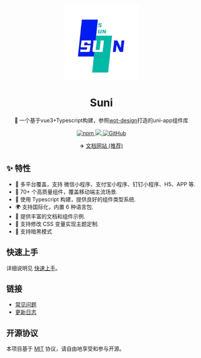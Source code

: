 <p align="center">
    <img alt="logo" src="./favicon.ico" width="200">
</p>
<h1 align="center">Suni</h1>

<p align="center">📱 一个基于vue3+Typescript构建，参照<a href="https://github.com/jd-ftf/wot-design-mini?tab=readme-ov-file">wot-design</a>打造的uni-app组件库</p>

<p align="center">

<a href="https://www.npmjs.com/package/suni">
  <img alt="npm" src="https://img.shields.io/npm/v/suni?logo=npm&color=%234d80f0&link=https%3A%2F%2Fwww.npmjs.com%2Fpackage%2Fwot-design-uni">
</a>

<a href="https://www.npmjs.com/package/suni">
  <img src="https://img.shields.io/npm/dt/suni?style=flat-square">
</a>

<a href="https://github.com/AaronWangCong/suni">
  <img alt="GitHub" src="https://img.shields.io/github/license/Moonofweisheng/suni?logo=github">
 </a>


</p>

<p align="center">
  ✈️ <a href="https://suni.pages.dev/">文档网站 (推荐)</a>
</p>

## ✨ 特性

- 🎯 多平台覆盖，支持 微信小程序、支付宝小程序、钉钉小程序、H5、APP 等.
- 🚀 70+ 个高质量组件，覆盖移动端主流场景.
- 💪 使用 Typescript 构建，提供良好的组件类型系统.
- 🌍 支持国际化，内置 6 种语言包.
- 📖 提供丰富的文档和组件示例.
- 🎨 支持修改 CSS 变量实现主题定制.
- 🍭 支持暗黑模式


## 快速上手

详细说明见 [快速上手](https://suni.pages.dev/guide/quick-use.html)。

## 链接

- [常见问题](https://suni.pages.dev/guide/common-problems.html)
- [更新日志](https://suni.pages.dev/guide/changelog.html)


## 开源协议

本项目基于 [MIT](https://zh.wikipedia.org/wiki/MIT%E8%A8%B1%E5%8F%AF%E8%AD%89) 协议，请自由地享受和参与开源。
